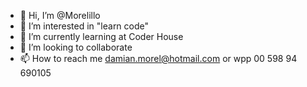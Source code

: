 - 👋 Hi, I’m @Morelillo
- 👀 I’m interested in "learn code"
- 🌱 I’m currently learning at Coder House
- 💞️ I’m looking to collaborate 
- 📫 How to reach me damian.morel@hotmail.com or wpp 00 598 94 690105 

<!---
Morelillo/Morelillo is a ✨ special ✨ repository because its `README.md` (this file) appears on your GitHub profile.
You can click the Preview link to take a look at your changes.
--->
